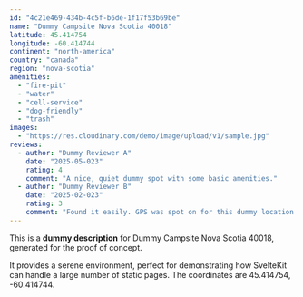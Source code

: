 ```yaml
---
id: "4c21e469-434b-4c5f-b6de-1f17f53b69be"
name: "Dummy Campsite Nova Scotia 40018"
latitude: 45.414754
longitude: -60.414744
continent: "north-america"
country: "canada"
region: "nova-scotia"
amenities:
  - "fire-pit"
  - "water"
  - "cell-service"
  - "dog-friendly"
  - "trash"
images:
  - "https://res.cloudinary.com/demo/image/upload/v1/sample.jpg"
reviews:
  - author: "Dummy Reviewer A"
    date: "2025-05-023"
    rating: 4
    comment: "A nice, quiet dummy spot with some basic amenities."
  - author: "Dummy Reviewer B"
    date: "2025-02-023"
    rating: 3
    comment: "Found it easily. GPS was spot on for this dummy location."
---
```


This is a **dummy description** for Dummy Campsite Nova Scotia 40018, generated for the proof of concept.

It provides a serene environment, perfect for demonstrating how SvelteKit can handle a large number of static pages. The coordinates are 45.414754, -60.414744.
